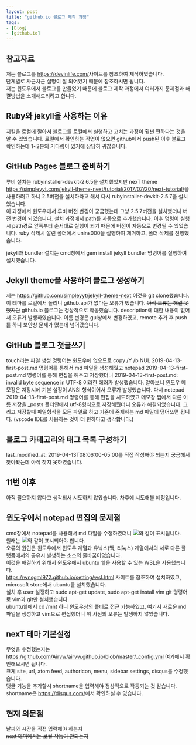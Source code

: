 ```yaml
---
layout: post
title: "github.io 블로그 제작 과정"
tags:
- [Blog]
- [github.io]
---
```


## 참고자료 
저는 블로그를 <https://devinlife.com/>사이트를 참조하여 제작하였습니다.  
단계별로 차근차근 설명이 잘 되어있기 때문에 참조하시면 됩니다.  
저는 윈도우에서 블로그를 만들었기 때문에 블로그 제작 과정에서 여러가지 문제점과 해결방법을 소개해드리려고 합니다.

## Ruby와 jekyll을 사용하는 이유
지킬을 로컬에 깔아서 블로그를 로컬에서 실행하고 고치는 과정이 훨씬 편하다는 것을 알 수 있었습니다.
로컬에서 확인하는 작업이 없으면 github에서 push된 이후 블로그 확인하는데 1~2분의 기다림이 있기에 상당히 귀찮습니다.
  
## GitHub Pages 블로그 준비하기  
루비 설치는 rubyinstaller-devkit-2.6.5을 설치했었지만 nexT theme <https://simpleyyt.com/jekyll-theme-next/tutorial/2017/07/20/next-tutorial/>을 사용하려고 하니 2.5버전을 설치하라고 해서 다시 rubyinstaller-devkit-2.5.7을 설치했습니다.  
이 과정에서 윈도우에서 루비 버전 변경이 궁금했는데 그냥 2.5.7버전을 설치했더니 버전 변경이 되었습니다.
설치 과정에서 path를 자동으로 추가했습니다.
이후 명령어 실행시 path경로 앞쪽부터 순서대로 실행이 되기 때문에 버전이 자동으로 변경될 수 있었습니다.
ruby 삭제시 깔린 폴더에서 unins000을 실행하여 제거하고, 폴더 삭제를 진행했습니다.

jekyll과 bundler 설치는 cmd창에서 gem install jekyll bundler 명령어를 실행하여 설치했습니다.
  
## Jekyll theme을 사용하여 블로그 생성하기  
저는 <https://github.com/simpleyyt/jekyll-theme-next> 이것을 git clone했습니다. 
이 테마를 로컬에서 돌리니 github.api가 없다는 오류가 떴습니다. ~~아직 오류는 해결 못했지만~~ github.io 블로그는 정상적으로 작동했습니다.
description에 대한 내용이 없어서 오류가 발생하였습니다.
이름 변경은 gui상에서 변경하였고, remote 추가 후 push를 하니 보안상 문제가 떴는데 넘어갔습니다.
  
## GitHub 블로그 첫글쓰기  
touch라는 파일 생성 명령어는 윈도우에 없으므로 copy /Y /b NUL 2019-04-13-first-post.md 명령어를 통해서 md 파일을 생성해줬고 notepad 2019-04-13-first-post.md 명령어를 통해 편집을 해주고 저장했더니
2019-04-13-first-post.md: invalid byte sequence in UTF-8 이러한 에러가 발생했습니다. 알아보니 윈도우 메모장은 저장시에 기본 설정이 ANSI 형식이어서 오류가 발생했습니다.
다시 notepad 2019-04-13-first-post.md 명령어를 통해 편집을 시도하였고 메모장 탭에서 다른 이름 저장을 _posts 폴더안에서 utf-8형식으로 저장해줬더니 오류가 해결되었습니다. 그리고 저장할때 파일형식을 모든 파일로 하고 기존에 존재하는 md 파일에 덮어쓰면 됩니다.
(vscode IDE를 사용하는 것이 더 편하다고 생각합니다.)
  
## 블로그 카테고리와 태그 목록 구성하기  
last_modified_at: 2019-04-13T08:06:00-05:00를 직접 작성해야 되는지 궁금해서 찾아봤는데 아직 찾지 못하였습니다.  
  
## 11번 이후  
아직 필요하지 않다고 생각되서 시도하지 않았습니다. 차후에 시도해볼 예정입니다.

## 윈도우에서 notepad 편집의 문제점  
cmd창에서 notepad를 사용해서 md 파일을 수정하였더니 ![](https://airvw.github.io\assets\img\github/markdown-error.png)와 같이 표시됩니다.  
원래는 ![](https://airvw.github.io\assets\img\github\markdown.png)와 같이 표시되어야 합니다.  
오류의 원인은 윈도우에서 윈도우 계열과 유닉스(맥, 리눅스) 계열에서의 서로 다른 플랫폼에서의 공유시 발생하는 소스의 줄바꿈이었습니다.  
이것을 해결하기 위해서 윈도우에서 ubuntu 쉘을 사용할 수 있는 WSL을 사용했습니다.  
<https://wnsgml972.github.io/setting/wsl.html> 사이트를 참조하여 설치하였고, microsoft store에서 ubuntu를 설치했습니다.  
설치 후 user 설정하고 sudo apt-get update, sudo apt-get install vim git 명령어로 vim과 git만 설치했습니다.  
ubuntu쉘에서 cd /mnt 하니 윈도우상의 폴더로 접근 가능하였고, 여기서 새로운 md 파일을 생성하고 vim으로 편집했더니 위 사진의 오류는 발생하지 않았습니다. 
  
## nexT 테마 기본설정  
무엇을 수정했는지는 <https://github.com/Airvw/airvw.github.io/blob/master/_config.yml> 여기에서 확인해보시면 됩니다.  
크게 site, url, atom feed, authoricon, menu, sidebar settings, disqus를 수정했습니다.  
댓글 기능을 추가할시 shortname을 입력해야 정상적으로 작동되는 것 같습니다.  
shortname은 <https://disqus.com/>에서 확인하실 수 있습니다.  
  
## 현재 의문점  
날짜와 시간을 직접 입력해야 하는지  
~~next 테마에서는 로컬 작동이 안되는지~~ 

